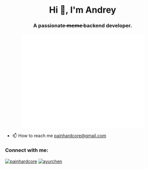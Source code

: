 <h1 align="center">Hi 👋, I'm Andrey</h1>
<h3 align="center">A passionate ̶m̶e̶m̶e̶ backend developer.</h3>
<p align="center"><img src="/github-metrics.svg" alt="Metrics" width="400"></p>

- 📫 How to reach me painhardcore@gmail.com

<h3 align="left">Connect with me:</h3>
<p align="left">
<a href="https://twitter.com/painhardcore" target="blank"><img align="center" src="https://raw.githubusercontent.com/rahuldkjain/github-profile-readme-generator/master/src/images/icons/Social/twitter.svg" alt="painhardcore" height="30" width="40" /></a>
<a href="https://linkedin.com/in/ayurchen" target="blank"><img align="center" src="https://raw.githubusercontent.com/rahuldkjain/github-profile-readme-generator/master/src/images/icons/Social/linked-in-alt.svg" alt="ayurchen" height="30" width="40" /></a>
</p>
